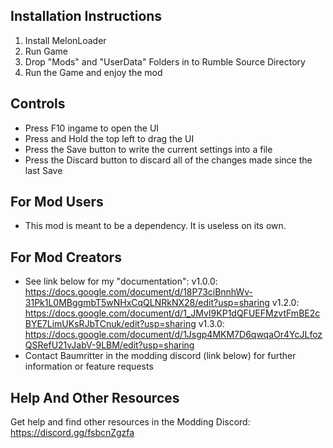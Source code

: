 ## Installation Instructions
1. Install MelonLoader
2. Run Game
3. Drop "Mods" and "UserData" Folders in to Rumble Source Directory
4. Run the Game and enjoy the mod

## Controls
- Press F10 ingame to open the UI
- Press and Hold the top left to drag the UI
- Press the Save button to write the current settings into a file
- Press the Discard button to discard all of the changes made since the last Save

## For Mod Users
- This mod is meant to be a dependency. It is useless on its own.

## For Mod Creators
- See link below for my "documentation":
	v1.0.0: https://docs.google.com/document/d/18P73ciBnnhWv-31Pk1L0MBggmbT5wNHxCqQLNRkNX28/edit?usp=sharing
	v1.2.0: https://docs.google.com/document/d/1_JMvI9KP1dQFUEFMzvtFmBE2cBYE7LimUKsRJbTCnuk/edit?usp=sharing
	v1.3.0: https://docs.google.com/document/d/1Jsgp4MKM7D6qwqaOr4YcJLfozQSRefU21vJabV-9LBM/edit?usp=sharing
- Contact Baumritter in the modding discord (link below) for further information or feature requests

## Help And Other Resources
Get help and find other resources in the Modding Discord:
https://discord.gg/fsbcnZgzfa